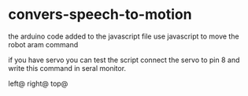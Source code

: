 # convers-speech-to-motion

the arduino code added to the javascript file 
use javascript to move the robot aram 
command

if you have servo you can test the script connect the servo to pin 8 and write this command in seral monitor.

left@ right@ top@
